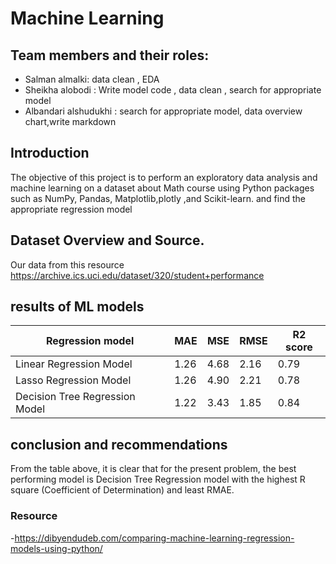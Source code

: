 # Machine Learning 

## Team members and their roles:
- Salman almalki:  data clean , EDA
- Sheikha alobodi :  Write model code , data clean , search for appropriate  model
- Albandari alshudukhi : search for appropriate model, data overview chart,write markdown


## Introduction
The objective of this project is to perform an exploratory data analysis and machine learning on a dataset about Math course using Python packages such as NumPy, Pandas, Matplotlib,plotly ,and Scikit-learn.
and find the appropriate regression model 

## Dataset Overview and Source.
Our data from this resource https://archive.ics.uci.edu/dataset/320/student+performance


## results of ML models
| Regression model  | MAE | MSE | RMSE | R2 score |
| ----------- | ----------- | ----------- | ----------- | ----------- |
| Linear Regression Model| 1.26 | 4.68 | 2.16 | 0.79 |
|Lasso Regression Model| 1.26|4.90| 2.21| 0.78|
|Decision Tree Regression Model | 1.22|3.43|1.85|  0.84 |


## conclusion and recommendations 
From the table above, it is clear that for the present problem, the best performing model is Decision Tree Regression model with the highest R square (Coefficient of Determination) and least RMAE. 


### Resource 
-https://dibyendudeb.com/comparing-machine-learning-regression-models-using-python/




